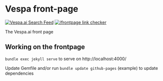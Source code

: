 <!-- Copyright Vespa.ai. All rights reserved. -->
# Vespa front-page
[![Vespa.ai Search Feed](https://github.com/vespa-engine/frontpage/actions/workflows/feed.yml/badge.svg)](https://github.com/vespa-engine/frontpage/actions/workflows/feed.yml)
[![/frontpage link checker](https://cd.screwdriver.cd/pipelines/7037/link-checker-frontpage/badge)](https://cd.screwdriver.cd/pipelines/7037/)

The Vespa.ai front page

## Working on the frontpage
```bundle exec jekyll serve``` to serve on http://localhost:4000/

Update Gemfile and/or run ```bundle update github-pages``` (example) to update dependencies
